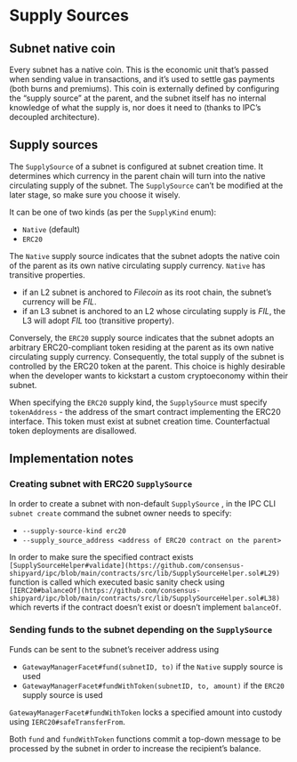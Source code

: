# Supply Sources

## Subnet native coin

Every subnet has a native coin. This is the economic unit that’s passed when sending value in transactions, and it’s used to settle gas payments (both burns and premiums). This coin is externally defined by configuring the “supply source” at the parent, and the subnet itself has no internal knowledge of what the supply is, nor does it need to (thanks to IPC’s decoupled architecture).

## Supply sources

The `SupplySource` of a subnet is configured at subnet creation time. It determines which currency in the parent chain will turn into the native circulating supply of the subnet. The `SupplySource` can’t be modified at the later stage, so make sure you choose it wisely.

It can be one of two kinds (as per the `SupplyKind` enum):

- `Native` (default)
- `ERC20`

The `Native` supply source indicates that the subnet adopts the native coin of the parent as its own native circulating supply currency. `Native` has transitive properties.

- if an L2 subnet is anchored to *Filecoin* as its root chain, the subnet’s currency will be *FIL*.
- if an L3 subnet is anchored to an L2 whose circulating supply is *FIL*, the L3 will adopt *FIL* too (transitive property).

Conversely, the `ERC20` supply source indicates that the subnet adopts an arbitrary ERC20-compliant token residing at the parent as its own native circulating supply currency. Consequently, the total supply of the subnet is controlled by the ERC20 token at the parent. This choice is highly desirable when the developer wants to kickstart a custom cryptoeconomy within their subnet.

When specifying the `ERC20` supply kind, the `SupplySource` must specify `tokenAddress` - the address of the smart contract implementing the ERC20 interface. This token must exist at subnet creation time. Counterfactual token deployments are disallowed.

## Implementation notes

### **Creating subnet with ERC20 `SupplySource`**

In order to create a subnet with non-default `SupplySource` , in the IPC CLI `subnet create` command the subnet owner needs to specify:

- `--supply-source-kind erc20`
- `--supply_source_address <address of ERC20 contract on the parent>`

In order to make sure the specified contract exists `[SupplySourceHelper#validate](https://github.com/consensus-shipyard/ipc/blob/main/contracts/src/lib/SupplySourceHelper.sol#L29)` function is called which executed basic sanity check using `[IERC20#balanceOf](https://github.com/consensus-shipyard/ipc/blob/main/contracts/src/lib/SupplySourceHelper.sol#L38)` which reverts if the contract doesn’t exist or doesn’t implement `balanceOf`.

### Sending funds to the subnet depending on the `SupplySource`

Funds can be sent to the subnet’s receiver address using

- `GatewayManagerFacet#fund(subnetID, to)` if the `Native` supply source is used
- `GatewayManagerFacet#fundWithToken(subnetID, to, amount)` if the `ERC20` supply source is used

`GatewayManagerFacet#fundWithToken` locks a specified amount into custody using `IERC20#safeTransferFrom`.

Both `fund` and `fundWithToken` functions commit a top-down message to be processed by the subnet in order to increase the recipient’s balance.
